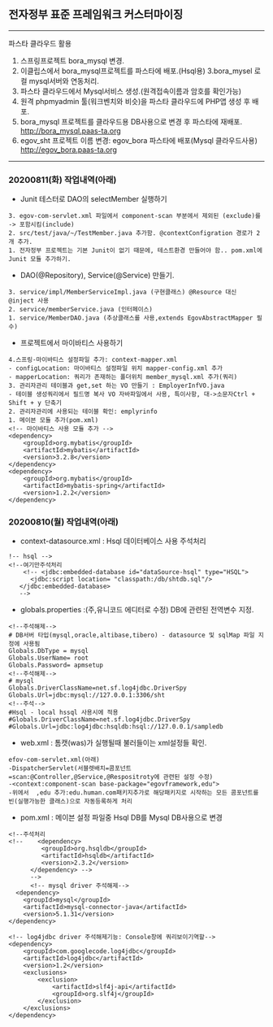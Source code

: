 ## 전자정부 표준 프레임워크  커스터마이징

***
파스타 클라우드 활용
1. 스프링프로젝트 bora_mysql 변경.
2. 이클립스에서 bora_mysql프로젝트를 파스타에 배포.(Hsql용)
3.bora_mysel 로컬 mysql서버와 연동처리.
4. 파스타 클라우드에서 Mysql서비스 생성.(원격접속이름과 암호를 확인가능)
5. 원격 phpmyadmin 툴(워크벤치와 비슷)을 파스타 클라우드에 PHP앱 생성 후 배포.
6. bora_mysql 프로젝트를 클라우드용 DB사용으로 변경 후 파스타에 재배포.
   http://bora_mysql.paas-ta.org
7. egov_sht 프로젝트 이름 변경: egov_bora 파스타에 배포(Mysql 클라우드사용)
   http://egov_bora.paas-ta.org
***

### 20200811(화) 작업내역(아래)
- Junit 테스터로 DAO의 selectMember 실행하기

```
3. egov-com-servlet.xml 파일에서 component-scan 부분에서 제외된 (exclude)를 -> 포함시킴(include)
2. src/test/java/~/TestMember.java 추가함. @contextConfigration 경로가 2개 추가.
1. 전자정부 프로젝트는 기본 Junit이 없기 때문에, 테스트환경 만들어야 함.. pom.xml에 Junit 모듈 추가하기.
```

- DAO(@Repository), Service(@Service) 만들기.

```
3. service/impl/MemberServiceImpl.java (구현클래스) @Resource 대신 @inject 사용
2. service/memberService.java (인터페이스)
1. service/MemberDAO.java (추상클래스를 사용,extends EgovAbstractMapper 필수)
```

- 프로젝트에서 마이바티스 사용하기

```
4.스프링-마이바티스 설정파일 추가: context-mapper.xml 
- configLocation: 마이바티스 설정파일 위치 mapper-config.xml 추가
- mapperLocation: 쿼리가 존재하는 폴더위치 member_mysql.xml 추가(쿼리)
3. 관리자관리 테이블과 get,set 하는 VO 만들기 : EmployerInfVO.java 
- 테이블 생성쿼리에서 필드명 복사 VO 자바파일에서 사용, 특이사항, 대->소문자Ctrl + Shift + y 단축기
2. 관리자관리에 사용되는 테이블 확인: emplyrinfo
1. 메이븐 모듈 추가(pom.xml)
<!-- 마이바티스 사용 모듈 추가 --> 
<dependency>
	<groupId>org.mybatis</groupId>
	<artifactId>mybatis</artifactId>
	<version>3.2.8</version>
</dependency>
<dependency>
	<groupId>org.mybatis</groupId>
	<artifactId>mybatis-spring</artifactId>
	<version>1.2.2</version>
</dependency>
```

### 20200810(월) 작업내역(아래)
- context-datasource.xml : Hsql 데이터베이스 사용 주석처리

```
!-- hsql -->
<!--여기만주석처리
    <!-- <jdbc:embedded-database id="dataSource-hsql" type="HSQL">
      <jdbc:script location= "classpath:/db/shtdb.sql"/>
   </jdbc:embedded-database> 
   -->
```
- globals.properties :(주,유니코드 에디터로 수정) DB에 관련된 전역변수 지정.

```
<!--주석해제-->
# DB서버 타입(mysql,oracle,altibase,tibero) - datasource 및 sqlMap 파일 지정에 사용됨
Globals.DbType = mysql
Globals.UserName= root
Globals.Password= apmsetup
<!--주석해제-->
# mysql
Globals.DriverClassName=net.sf.log4jdbc.DriverSpy
Globals.Url=jdbc:mysql://127.0.0.1:3306/sht
<!--주석-->
#Hsql - local hssql 사용시에 적용
#Globals.DriverClassName=net.sf.log4jdbc.DriverSpy
#Globals.Url=jdbc:log4jdbc:hsqldb:hsql://127.0.0.1/sampledb
```
- web.xml : 톰캣(was)가 실행될때 불러들이는 xml설정들 확인.

```
efov-com-servlet.xml(아래)
-DispatcherServlet(서블렛배치=콤포넌트=scan:@Controller,@Service,@Respositroty에 관련된 설정 수정)
-<context:component-scan base-package="egovframework,edu">
-위에서  ,edu 추가:edu.human.com패키지추가로 해당패키지로 시작하는 모든 콤포넌트를 빈(실행가능한 클래스)으로 자동등록하게 처리
```
- pom.xml : 메이븐 설정 파일중 Hsql DB를 Mysql DB사용으로 변경

```
<!--주석처리
<!--    <dependency>
         <groupId>org.hsqldb</groupId>
         <artifactId>hsqldb</artifactId>
         <version>2.3.2</version>
      </dependency> -->
      -->
      <!-- mysql driver 주석해제-->
  <dependency>
    <groupId>mysql</groupId>
    <artifactId>mysql-connector-java</artifactId>
    <version>5.1.31</version>
</dependency>

<!-- log4jdbc driver 주석해제기능: Console창에 쿼리보이기역할-->
<dependency>
    <groupId>com.googlecode.log4jdbc</groupId>
    <artifactId>log4jdbc</artifactId>
    <version>1.2</version>
    <exclusions>
        <exclusion>
            <artifactId>slf4j-api</artifactId>
            <groupId>org.slf4j</groupId>
        </exclusion>
    </exclusions>
</dependency>
```